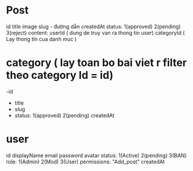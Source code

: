 # Post

id
title
image
slug - đường dẫn
createdAt
status: 1(approved) 2(pending) 3(reject)
content:
userId ( dung de truy van ra thong tin user)
categoryId ( Lay thong tin cua danh muc )

# category ( lay toan bo bai viet r filter theo category Id = id)

-id

- title
- slug
- status: 1(approved) 2(pending)
  createdAt

# user

id
displayName
email
password
avatar
status: 1(Active) 2(pending) 3(BAN)
role: 1(Admin) 2(Mod) 3(User)
permissions: "Add_post"
createdAt
